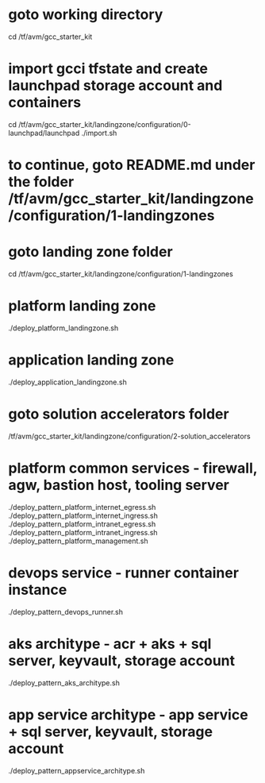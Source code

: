 # goto working directory
cd /tf/avm/gcc_starter_kit

# import gcci tfstate and create launchpad storage account and containers
cd /tf/avm/gcc_starter_kit/landingzone/configuration/0-launchpad/launchpad
./import.sh

# to continue, goto README.md under the folder /tf/avm/gcc_starter_kit/landingzone/configuration/1-landingzones

# goto landing zone folder
cd /tf/avm/gcc_starter_kit/landingzone/configuration/1-landingzones

# platform landing zone
./deploy_platform_landingzone.sh

# application landing zone
./deploy_application_landingzone.sh

# goto solution accelerators folder
/tf/avm/gcc_starter_kit/landingzone/configuration/2-solution_accelerators

# platform common services - firewall, agw, bastion host, tooling server
./deploy_pattern_platform_internet_egress.sh
./deploy_pattern_platform_internet_ingress.sh
./deploy_pattern_platform_intranet_egress.sh
./deploy_pattern_platform_intranet_ingress.sh
./deploy_pattern_platform_management.sh

# devops service - runner container instance
./deploy_pattern_devops_runner.sh

# aks architype - acr + aks + sql server, keyvault, storage account
./deploy_pattern_aks_architype.sh

# app service architype - app service + sql server, keyvault, storage account
./deploy_pattern_appservice_architype.sh
